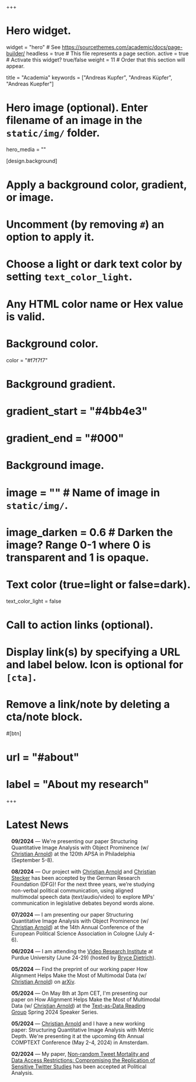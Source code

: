 +++
# Hero widget.
widget = "hero"  # See https://sourcethemes.com/academic/docs/page-builder/
headless = true  # This file represents a page section.
active = true  # Activate this widget? true/false
weight = 11  # Order that this section will appear.

title = "Academia"
keywords = ["Andreas Kupfer", "Andreas Küpfer", "Andreas Kuepfer"]

# Hero image (optional). Enter filename of an image in the `static/img/` folder.
hero_media = ""

[design.background]
  # Apply a background color, gradient, or image.
  #   Uncomment (by removing `#`) an option to apply it.
  #   Choose a light or dark text color by setting `text_color_light`.
  #   Any HTML color name or Hex value is valid.

  # Background color.
  color = "#f7f7f7"
  
  # Background gradient.
  # gradient_start = "#4bb4e3"
  # gradient_end = "#000"
  
  # Background image.
  # image = ""  # Name of image in `static/img/`.
  # image_darken = 0.6  # Darken the image? Range 0-1 where 0 is transparent and 1 is opaque.

  # Text color (true=light or false=dark).
  text_color_light = false

# Call to action links (optional).
#   Display link(s) by specifying a URL and label below. Icon is optional for `[cta]`.
#   Remove a link/note by deleting a cta/note block.
#[btn]
#  url = "#about"
#  label = "About my research"

+++

<div class="col-12 section-heading text-center">
<h1>
Latest News
</h1>
</div>
<!--
<form>
  <div style="width: 60%;display: inline-block; box-sizing: border-box;">
-->
<div style="word-wrap: break-word; width: 80%; padding-left: 1em;">

**09/2024** &mdash; We're presenting our paper Structuring Quantitative Image Analysis with Object Prominence (w/ [Christian Arnold](http://christianarnold.org/)) at the 120th APSA in Philadelphia (September 5-8).

**08/2024** &mdash; Our project with  [Christian Arnold](http://christianarnold.org/) and [Christian Stecker](https://chrstecker.de/) has been accepted by the German Research Foundation (DFG)! For the next three years, we’re studying non-verbal political communication, using aligned multimodal speech data (text/audio/video) to explore MPs' communication in legislative debates beyond words alone.

**07/2024** &mdash; I am presenting our paper Structuring Quantitative Image Analysis with Object Prominence (w/ [Christian Arnold](http://christianarnold.org/)) at the 14th Annual Conference of the European Political Science Association in Cologne (July 4-6).

**06/2024** &mdash; I am attending the [Video Research Institute](https://cla.purdue.edu/communication/ccse/video-research-institute/) at Purdue University (June 24-29) (hosted by [Bryce Dietrich](http://www.brycejdietrich.com/index.html)).

**05/2024** &mdash; Find the preprint of our working paper How Alignment Helps Make the Most of Multimodal Data (w/ [Christian Arnold](http://christianarnold.org/)) on [arXiv](https://arxiv.org/abs/2405.08454).

**05/2024** &mdash; On May 8th at 3pm CET, I'm presenting our paper on How Alignment Helps Make the Most of Multimodal Data (w/ [Christian Arnold](http://christianarnold.org/)) at the [Text-as-Data Reading Group](http://tada.cool/) Spring 2024 Speaker Series.

**05/2024** &mdash; [Christian Arnold](http://christianarnold.org/) and I have a new working paper: Structuring Quantitative Image Analysis with Metric Depth. We're presenting it at the upcoming 6th Annual COMPTEXT Conference (May 2-4, 2024) in Amsterdam.

**02/2024** &mdash; My paper, [Non-random Tweet Mortality and Data Access Restrictions: Compromising the Replication of Sensitive Twitter Studies](https://andreaskuepfer.github.io/papers/PA_Kuepfer_Twitter_Replication.pdf) has been accepted at Political Analysis.

</div>
<!--
<details>
 <summary><h4 style="display: inline;">News Archive</h4></summary>
 
<div style="word-wrap: break-word; width: 80%; padding-left: 1em;"> 

**02/2024** &mdash; I am excited to dive deeper into the analysis of multimodal political communication as part of a research stay in February/March 2024 at University of Birmingham (School of Government/AI in Government) hosted by [Slava Jankin](https://sjankin.com/)

**01/2024** &mdash; With [Jan Berz](https://www.jan-berz.de/), [Christian Stecker](https://chrstecker.de/), and [Thomas Zittel](https://www.fb03.uni-frankfurt.de/42421522/tzittel), I'm co-directing the upcoming [ECPR Summer School on Parliaments](https://ecpr.eu/Events/265) from August 17, 2024, to August 29, 2024, in Frankfurt

**01/2024** &mdash; We're presenting our paper How Alignment Helps Make the Most of Multimodal Data at the [81st MPSA conference 2024](https://www.mpsanet.org/conference/) in Chicago

**11/2023** &mdash; Our working group received an [Athene Award for excellent teaching](https://www.tu-darmstadt.de/universitaet/aktuelles_meldungen/einzelansicht_429184.de.jsp) at the TU Darmstadt. We collect and distribute some of these methods at our [MethodPark](https://sites.google.com/view/methodpark)

**11/2023** &mdash; At the [Annual Conference of the International Association for the Study of German Politics](https://www.iasgp.org/cfp-iasgp-2023-annual-conference-shocks-to-the-german-system-german-politics-in-2023/) in Mannheim I will present our Multimodal Paper with [Christian Arnold](http://christianarnold.org/)

**10/2023** &mdash; [Christian Arnold](http://christianarnold.org/) is presenting our paper about Making the Most of Multimodal Data at the [2023 PSAI Annual Conference](https://www.qub.ac.uk/sites/psai2023-qub/) in Belfast

**07/2023** &mdash; Our paper, [The Role of Hyperparameters in Machine Learning Models and How to Tune Them](https://andreaskuepfer.github.io/papers/PSRM___Using_Machine_Learning-11.pdf), a joint work with [Christian Arnold](http://christianarnold.org/), [Luka Biedebach](https://sleeprevolution.eu/en/luka-biedebach/), and [Marcel Neunhoeffer](https://www.marcel-neunhoeffer.com/), has been accepted by Political Science Research and Methods

**07/2023** &mdash; I am presenting our paper about multimodal alignment as well as joint work analyzing What we can and cannot learn from responses to legislative speeches (with [Jochen Müller](https://ipk.uni-greifswald.de/politikwissenschaft/professor-dr-jochen-mueller/) and [Christian Stecker](https://chrstecker.de/)) at the [8th Conference of the Standing Group on Parliaments](https://ecpr.eu/Events/224) in Vienna

**06/2023** &mdash; I am presenting our paper about multimodal alignment at the [European Political Science Association 13th Annual Conference](https://virtual.oxfordabstracts.com/#/event/3738/submission/1477) in Glasgow

**05/2023** &mdash; I am presenting my paper Non-random Tweet Mortality and Data Access Restrictions: Implications for the Study of Sensitive Topics on Twitter at [COMPTEXT 2023](https://www.comptextconference.org/) in Glasgow

**05/2023** &mdash; [Christian Arnold](http://christianarnold.org/) is presenting our paper about Making the Most of Multimodal Data at [COMPTEXT 2023](https://www.comptextconference.org/) in Glasgow

**04/2023** &mdash; Spring 2023 Semester: Teaching Quantitative Text Analysis in R (Postgraduate seminar) at TU Darmstadt

**03/2023** &mdash; Giving a guest lecture in Data Analysis via the [Brückenprogramm of TU Darmstadt/National University of Kyiv-Mohyla Academy](https://www.politikwissenschaft.tu-darmstadt.de/institut/personen_pw/michele_knodt/news_details_88256.en.jsp)

**02/2023** &mdash; Holding a 2-Day workshop on [Getting started with Python: A how-to guide for social scientists](https://www.mzes.uni-mannheim.de/socialsciencedatalab/page/events/) together with [Ruben Bach](https://www.mzes.uni-mannheim.de/d7/de/profiles/ruben-l-bach) at the MZES Social Science Data Lab in Mannheim

**10/2022** &mdash; Fall 2022 Semester: Teaching Introduction to Quantitative Methods in R (Postgraduate seminar) at TU Darmstadt

**10/2022** &mdash; Presenting joint work with [Jochen Müller](https://ipk.uni-greifswald.de/politikwissenschaft/professor-dr-jochen-mueller/) and [Christian Stecker](https://chrstecker.de/) about [applause and interjections pattern in the German Bundestag](https://andreaskuepfer.github.io/publication/interjections/) at the DVPW meeting for comparative parliamentarism research in Bremen

**06/2022** &mdash; Presenting joint work with [Denis Cohen](https://denis-cohen.github.io/) about estimating legislator-level issue salience and issue positions from political text @ PolMeth Europe 2022 in Hamburg as well as at EPSA 2022 in Prague

**05/2022** &mdash; MZES SSDL blog post and input talk about the [Collection, Management, and Analysis of Twitter Data](https://andreaskuepfer.github.io/publication/twitter_api/)

**05/2022** &mdash; First day as a Research Associate and PhD Student at the department of [Christian Stecker](https://chrstecker.de/) at Technical University of Darmstadt and co-supervised by [Christian Arnold](http://christianarnold.org/) at Cardiff University


</div>
</details>
-->
<!--
  </div><div style="width: 40%;display: inline-block; box-sizing: border-box; vertical-align: top;">
  <a class="twitter-timeline" data-height="500" data-dnt="true" href="https://twitter.com/ankuepfer?ref_src=twsrc%5Etfw">Tweets by ankuepfer</a> <script async src="https://platform.twitter.com/widgets.js" charset="utf-8"></script> </div>
</form>
-->